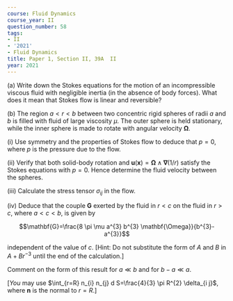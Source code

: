 ```yaml
---
course: Fluid Dynamics
course_year: II
question_number: 58
tags:
- II
- '2021'
- Fluid Dynamics
title: Paper 1, Section II, 39A  II
year: 2021
---
```




(a) Write down the Stokes equations for the motion of an incompressible viscous fluid with negligible inertia (in the absence of body forces). What does it mean that Stokes flow is linear and reversible?

(b) The region $a<r<b$ between two concentric rigid spheres of radii $a$ and $b$ is filled with fluid of large viscosity $\mu$. The outer sphere is held stationary, while the inner sphere is made to rotate with angular velocity $\boldsymbol{\Omega}$.

(i) Use symmetry and the properties of Stokes flow to deduce that $p=0$, where $p$ is the pressure due to the flow.

(ii) Verify that both solid-body rotation and $\mathbf{u}(\mathbf{x})=\boldsymbol{\Omega} \wedge \boldsymbol{\nabla}(1 / r)$ satisfy the Stokes equations with $p=0$. Hence determine the fluid velocity between the spheres.

(iii) Calculate the stress tensor $\sigma_{i j}$ in the flow.

(iv) Deduce that the couple $\mathbf{G}$ exerted by the fluid in $r<c$ on the fluid in $r>c$, where $a<c<b$, is given by

$$\mathbf{G}=\frac{8 \pi \mu a^{3} b^{3} \mathbf{\Omega}}{b^{3}-a^{3}}$$

independent of the value of $c$. [Hint: Do not substitute the form of $A$ and $B$ in $A+B r^{-3}$ until the end of the calculation.]

Comment on the form of this result for $a \ll b$ and for $b-a \ll a$.

$\left[Y o u\right.$ may use $\int_{r=R} n_{i} n_{j} d S=\frac{4}{3} \pi R^{2} \delta_{i j}$, where $\mathbf{n}$ is the normal to $\left.r=R .\right]$